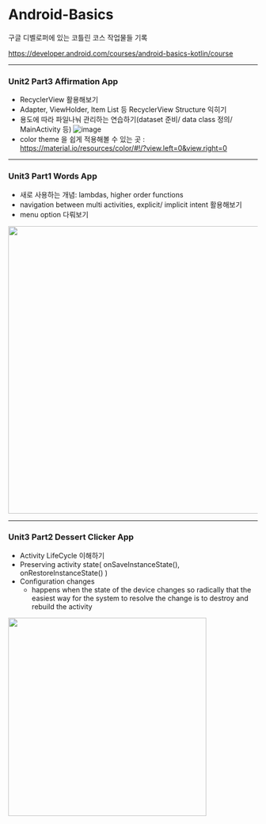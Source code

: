# Android-Basics
구글 디벨로퍼에 있는 코틀린 코스 작업물들 기록

https://developer.android.com/courses/android-basics-kotlin/course

----
### Unit2 Part3 Affirmation App
- RecyclerView 활용해보기
- Adapter, ViewHolder, Item List 등 RecyclerView Structure 익히기
- 용도에 따라 파일나눠 관리하는 연습하기(dataset 준비/ data class 정의/ MainActivity 등)
![image](https://user-images.githubusercontent.com/68096732/109395416-96025c80-796f-11eb-8e6d-e575b5c4fd47.png)
- color theme 을 쉽게 적용해볼 수 있는 곳 : https://material.io/resources/color/#!/?view.left=0&view.right=0

----
### Unit3 Part1 Words App
- 새로 사용하는 개념: lambdas, higher order functions
- navigation between multi activities, explicit/ implicit intent 활용해보기
- menu option 다뤄보기
<img src = "https://user-images.githubusercontent.com/68096732/109458524-538c6d00-7aa0-11eb-8894-d4d7f2005539.png" width="580px">

----
### Unit3 Part2 Dessert Clicker App
- Activity LifeCycle 이해하기
- Preserving activity state( onSaveInstanceState(), onRestoreInstanceState() )
- Configuration changes 
  - happens when the state of the device changes so radically that the easiest way for the system to resolve the change is to destroy and rebuild the activity

<img src = "https://user-images.githubusercontent.com/68096732/109491643-2dc98d00-7acd-11eb-8171-f7e6e825f4c6.png" width="400px">
